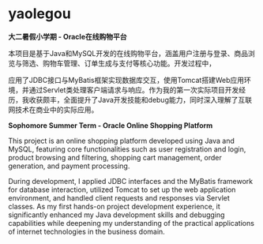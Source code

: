 # yaolegou
**大二暑假小学期 - Oracle在线购物平台**

本项目是基于Java和MySQL开发的在线购物平台，涵盖用户注册与登录、商品浏览与筛选、购物车管理、订单生成与支付等核心功能。开发过程中，

应用了JDBC接口与MyBatis框架实现数据库交互，使用Tomcat搭建Web应用环境，并通过Servlet类处理客户端请求与响应。作为我的第一次实际项目开发经历，我收获颇丰，全面提升了Java开发技能和debug能力，同时深入理解了互联网技术在商业中的实际应用。

**Sophomore Summer Term - Oracle Online Shopping Platform**

This project is an online shopping platform developed using Java and MySQL, featuring core functionalities such as user registration and login, product browsing and filtering, shopping cart management, order generation, and payment processing. 

During development, I applied JDBC interfaces and the MyBatis framework for database interaction, utilized Tomcat to set up the web application environment, and handled client requests and responses via Servlet classes. As my first hands-on project development experience, it significantly enhanced my Java development skills and debugging capabilities while deepening my understanding of the practical applications of internet technologies in the business domain.

